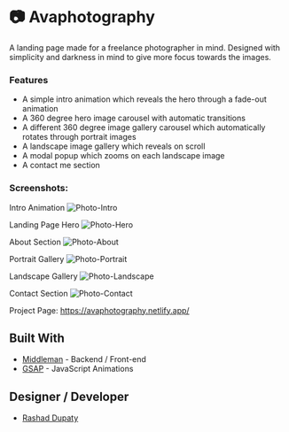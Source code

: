 # 📷 Avaphotography

A landing page made for a freelance photographer in mind. Designed with simplicity and darkness in mind to give more focus towards the images.  

### Features
- A simple intro animation which reveals the hero through a fade-out animation
- A 360 degree hero image carousel with automatic transitions 
- A different 360 degree image gallery carousel which automatically rotates through portrait images
- A landscape image gallery which reveals on scroll
- A modal popup which zooms on each landscape image
- A contact me section

### Screenshots:

Intro Animation
![Photo-Intro](https://github.com/user-attachments/assets/fb1f4970-45d9-4dfa-8c94-7a9dc047d6b5)

Landing Page Hero
![Photo-Hero](https://github.com/user-attachments/assets/8432f6d5-9614-4864-adb8-2b5cafa86d51)

About Section
![Photo-About](https://github.com/user-attachments/assets/7914b6d1-86e5-43a2-a046-8d8e916d2a8a)

Portrait Gallery
![Photo-Portrait](https://github.com/user-attachments/assets/bec7ffe4-bdd0-4c8e-aa4b-615ed91d361d)

Landscape Gallery
![Photo-Landscape](https://github.com/user-attachments/assets/dd157cc6-7d8c-4d04-97c2-e7363147389f)

Contact Section
![Photo-Contact](https://github.com/user-attachments/assets/9032fbe2-09d8-4678-a603-177a004b8935)


Project Page: https://avaphotography.netlify.app/


## Built With
- [Middleman](https://middlemanapp.com/) - Backend / Front-end
- [GSAP](https://gsap.com/) - JavaScript Animations

## Designer / Developer
- [Rashad Dupaty](https://www.linkedin.com/in/rashaddupaty/)
